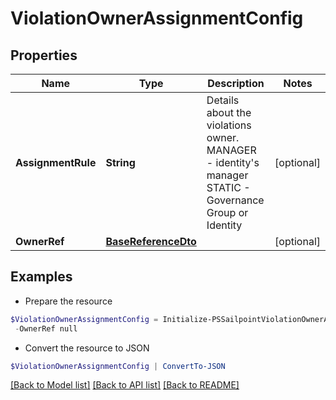 # ViolationOwnerAssignmentConfig
## Properties

Name | Type | Description | Notes
------------ | ------------- | ------------- | -------------
**AssignmentRule** | **String** | Details about the violations owner. MANAGER - identity&#39;s manager STATIC - Governance Group or Identity | [optional] 
**OwnerRef** | [**BaseReferenceDto**](BaseReferenceDto.md) |  | [optional] 

## Examples

- Prepare the resource
```powershell
$ViolationOwnerAssignmentConfig = Initialize-PSSailpointViolationOwnerAssignmentConfig  -AssignmentRule MANAGER `
 -OwnerRef null
```

- Convert the resource to JSON
```powershell
$ViolationOwnerAssignmentConfig | ConvertTo-JSON
```

[[Back to Model list]](../README.md#documentation-for-models) [[Back to API list]](../README.md#documentation-for-api-endpoints) [[Back to README]](../README.md)

